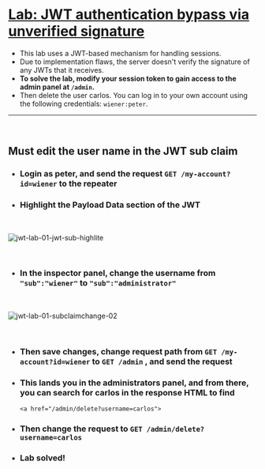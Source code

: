 # [Lab: JWT authentication bypass via unverified signature](https://portswigger.net/web-security/jwt/lab-jwt-authentication-bypass-via-unverified-signature)

- This lab uses a JWT-based mechanism for handling sessions.
- Due to implementation flaws, the server doesn't verify the signature of any JWTs that it receives.
- **To solve the lab, modify your session token to gain access to the admin panel at `/admin`.**
- Then delete the user carlos. You can log in to your own account using the following credentials: `wiener:peter`.
---

  </br>

  ## Must edit the user name in the JWT sub claim
  - ### Login as peter, and send the request `GET /my-account?id=wiener` to the repeater
  - ### Highlight the Payload Data section of the JWT
     </br>
 
![jwt-lab-01-jwt-sub-highlite](https://github.com/LinuxUser255/Web-Security-Academy-Series/assets/46334926/e0faee7b-883b-4a52-ace7-61b8772292a9)

 </br>
 
    
  - ### In the inspector panel, change the username from `"sub":"wiener"`  to `"sub":"administrator"`

 </br>
 
![jwt-lab-01-subclaimchange-02](https://github.com/LinuxUser255/Web-Security-Academy-Series/assets/46334926/fa10e673-08bb-4650-9bf2-bab29360a384)



 </br>

  - ### Then save changes, change request path from `GET /my-account?id=wiener` to `GET /admin` , and send the request
  - ### This lands you in the administrators panel, and from there, you can search for carlos in the response HTML to find

    `<a href="/admin/delete?username=carlos">`
  - ### Then change the request to `GET /admin/delete?username=carlos `
  - ### Lab solved!
 
    
